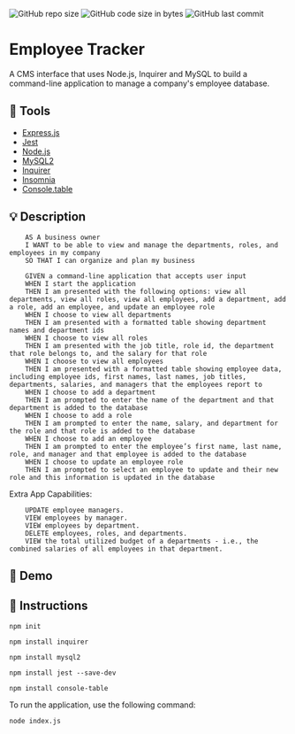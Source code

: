 ![GitHub repo size](https://img.shields.io/github/repo-size/deannapi/employee-tracker)
![GitHub code size in bytes](https://img.shields.io/github/languages/code-size/deannapi/employee-tracker)
![GitHub last commit](https://img.shields.io/github/last-commit/deannapi/employee-tracker)


# Employee Tracker
A CMS interface that uses Node.js, Inquirer and MySQL to build a command-line application to manage a company's employee database.

## :hammer: Tools
* [Express.js](https://expressjs.com/)
* [Jest](https://jestjs.io/en/)
* [Node.js](https://nodejs.org/en/)
* [MySQL2](https://www.npmjs.com/package/mysql2)
* [Inquirer](https://www.npmjs.com/package/inquirer)
* [Insomnia](https://insomnia.rest/)
* [Console.table](https://www.npmjs.com/package/console.table)


## :bulb: Description
        AS A business owner
        I WANT to be able to view and manage the departments, roles, and employees in my company
        SO THAT I can organize and plan my business

        GIVEN a command-line application that accepts user input
        WHEN I start the application
        THEN I am presented with the following options: view all departments, view all roles, view all employees, add a department, add a role, add an employee, and update an employee role
        WHEN I choose to view all departments
        THEN I am presented with a formatted table showing department names and department ids
        WHEN I choose to view all roles
        THEN I am presented with the job title, role id, the department that role belongs to, and the salary for that role
        WHEN I choose to view all employees
        THEN I am presented with a formatted table showing employee data, including employee ids, first names, last names, job titles, departments, salaries, and managers that the employees report to
        WHEN I choose to add a department
        THEN I am prompted to enter the name of the department and that department is added to the database
        WHEN I choose to add a role
        THEN I am prompted to enter the name, salary, and department for the role and that role is added to the database
        WHEN I choose to add an employee
        THEN I am prompted to enter the employee’s first name, last name, role, and manager and that employee is added to the database
        WHEN I choose to update an employee role
        THEN I am prompted to select an employee to update and their new role and this information is updated in the database 

  Extra App Capabilities:
  
        UPDATE employee managers.
        VIEW employees by manager.
        VIEW employees by department.
        DELETE employees, roles, and departments. 
        VIEW the total utilized budget of a departments - i.e., the combined salaries of all employees in that department. 

## :movie_camera: Demo


## :memo: Instructions
`npm init`

`npm install inquirer`

`npm install mysql2`

`npm install jest --save-dev`

`npm install console-table`

To run the application, use the following command:

`node index.js`